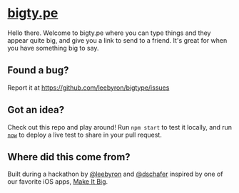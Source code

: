 [bigty.pe](http://bigty.pe/)
============================

Hello there. Welcome to bigty.pe where you can type things and they appear quite big, and give you a link to send to a friend. It's great for when you have something big to say.

## Found a bug?

Report it at https://github.com/leebyron/bigtype/issues

## Got an idea?

Check out this repo and play around! Run `npm start` to test it locally, and run [`now`](https://zeit.co/now#get-started) to deploy a live test to share in your pull request.

## Where did this come from?

Built during a hackathon by [@leebyron](https://github.com/leebyron) and [@dschafer](https://github.com/dschafer) inspired by one of our favorite iOS apps, [Make It Big](http://make-it-big.appstor.io/).
